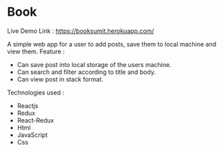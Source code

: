 # Book

Live Demo Link : https://booksumit.herokuapp.com/

A simple web app for a user to add posts, save them to local machine and view them.
Feature :
 * Can save post into local storage of the users machine.
 * Can search and filter according to title and body.
 * Can view post in stack format.


Technologies used : 
* Reactjs
* Redux
* React-Redux
* Html
* JavaScript
* Css

 
